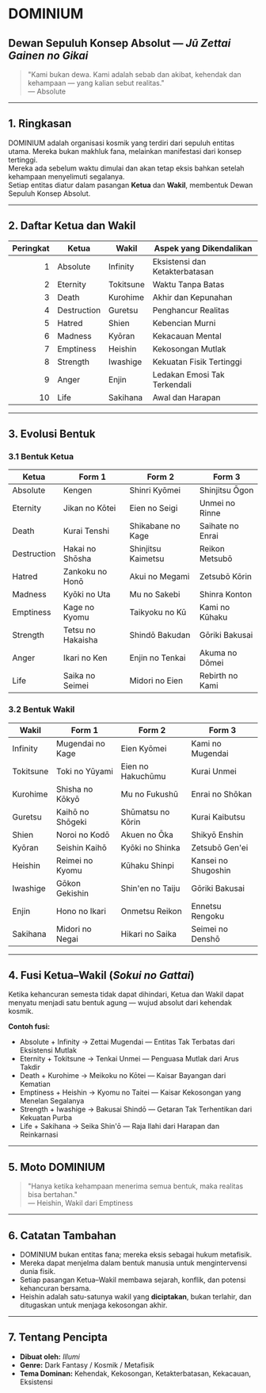 # DOMINIUM

## Dewan Sepuluh Konsep Absolut — *Jū Zettai Gainen no Gikai*

> "Kami bukan dewa. Kami adalah sebab dan akibat, kehendak dan kehampaan — yang kalian sebut realitas."  
> — Absolute

---

## 1. Ringkasan

DOMINIUM adalah organisasi kosmik yang terdiri dari sepuluh entitas utama. Mereka bukan makhluk fana, melainkan manifestasi dari konsep tertinggi.  
Mereka ada sebelum waktu dimulai dan akan tetap eksis bahkan setelah kehampaan menyelimuti segalanya.  
Setiap entitas diatur dalam pasangan **Ketua** dan **Wakil**, membentuk Dewan Sepuluh Konsep Absolut.

---

## 2. Daftar Ketua dan Wakil

| Peringkat | Ketua        | Wakil              | Aspek yang Dikendalikan      |
| --------: | ------------ | ------------------ | ----------------------------- |
| 1         | Absolute     | Infinity           | Eksistensi dan Ketakterbatasan |
| 2         | Eternity     | Tokitsune          | Waktu Tanpa Batas             |
| 3         | Death        | Kurohime           | Akhir dan Kepunahan           |
| 4         | Destruction  | Guretsu            | Penghancur Realitas           |
| 5         | Hatred       | Shien              | Kebencian Murni               |
| 6         | Madness      | Kyōran             | Kekacauan Mental              |
| 7         | Emptiness    | Heishin            | Kekosongan Mutlak             |
| 8         | Strength     | Iwashige           | Kekuatan Fisik Tertinggi      |
| 9         | Anger        | Enjin              | Ledakan Emosi Tak Terkendali  |
| 10        | Life         | Sakihana           | Awal dan Harapan              |

---

## 3. Evolusi Bentuk

### 3.1 Bentuk Ketua

| Ketua        | Form 1              | Form 2                | Form 3                  |
| ------------ | ------------------- | --------------------- | ----------------------- |
| Absolute     | Kengen              | Shinri Kyōmei         | Shinjitsu Ōgon          |
| Eternity     | Jikan no Kōtei      | Eien no Seigi         | Unmei no Rinne          |
| Death        | Kurai Tenshi        | Shikabane no Kage     | Saihate no Enrai        |
| Destruction  | Hakai no Shōsha     | Shinjitsu Kaimetsu    | Reikon Metsubō          |
| Hatred       | Zankoku no Honō     | Akui no Megami        | Zetsubō Kōrin           |
| Madness      | Kyōki no Uta        | Mu no Sakebi          | Shinra Konton           |
| Emptiness    | Kage no Kyomu       | Taikyoku no Kū        | Kami no Kūhaku          |
| Strength     | Tetsu no Hakaisha   | Shindō Bakudan        | Gōriki Bakusai          |
| Anger        | Ikari no Ken        | Enjin no Tenkai       | Akuma no Dōmei          |
| Life         | Saika no Seimei     | Midori no Eien        | Rebirth no Kami         |

### 3.2 Bentuk Wakil

| Wakil      | Form 1               | Form 2                 | Form 3                  |
| ---------- | -------------------- | ---------------------- | ----------------------- |
| Infinity   | Mugendai no Kage     | Eien Kyōmei            | Kami no Mugendai        |
| Tokitsune  | Toki no Yūyami       | Eien no Hakuchūmu      | Kurai Unmei             |
| Kurohime   | Shisha no Kōkyō      | Mu no Fukushū          | Enrai no Shōkan         |
| Guretsu    | Kaihō no Shōgeki     | Shūmatsu no Kōrin      | Kurai Kaibutsu          |
| Shien      | Noroi no Kodō        | Akuen no Ōka           | Shikyō Enshin           |
| Kyōran     | Seishin Kaihō        | Kyōki no Shinka        | Zetsubō Gen'ei          |
| Heishin    | Reimei no Kyomu      | Kūhaku Shinpi          | Kansei no Shugoshin     |
| Iwashige   | Gōkon Gekishin       | Shin'en no Taiju       | Gōriki Bakusai          |
| Enjin      | Hono no Ikari        | Onmetsu Reikon         | Ennetsu Rengoku         |
| Sakihana   | Midori no Negai      | Hikari no Saika        | Seimei no Denshō        |

---

## 4. Fusi Ketua–Wakil (*Sokui no Gattai*)

Ketika kehancuran semesta tidak dapat dihindari, Ketua dan Wakil dapat menyatu menjadi satu bentuk agung — wujud absolut dari kehendak kosmik.

**Contoh fusi:**
- Absolute + Infinity → Zettai Mugendai — Entitas Tak Terbatas dari Eksistensi Mutlak  
- Eternity + Tokitsune → Tenkai Unmei — Penguasa Mutlak dari Arus Takdir  
- Death + Kurohime → Meikoku no Kōtei — Kaisar Bayangan dari Kematian  
- Emptiness + Heishin → Kyomu no Taitei — Kaisar Kekosongan yang Menelan Segalanya  
- Strength + Iwashige → Bakusai Shindō — Getaran Tak Terhentikan dari Kekuatan Purba  
- Life + Sakihana → Seika Shin'ō — Raja Ilahi dari Harapan dan Reinkarnasi  

---

## 5. Moto DOMINIUM

> "Hanya ketika kehampaan menerima semua bentuk, maka realitas bisa bertahan."  
> — Heishin, Wakil dari Emptiness

---

## 6. Catatan Tambahan

- DOMINIUM bukan entitas fana; mereka eksis sebagai hukum metafisik.  
- Mereka dapat menjelma dalam bentuk manusia untuk mengintervensi dunia fisik.  
- Setiap pasangan Ketua–Wakil membawa sejarah, konflik, dan potensi kehancuran bersama.  
- Heishin adalah satu-satunya wakil yang **diciptakan**, bukan terlahir, dan ditugaskan untuk menjaga kekosongan akhir.  

---

## 7. Tentang Pencipta

- **Dibuat oleh:** *Illumi*  
- **Genre:** Dark Fantasy / Kosmik / Metafisik  
- **Tema Dominan:** Kehendak, Kekosongan, Ketakterbatasan, Kekacauan, Eksistensi  
